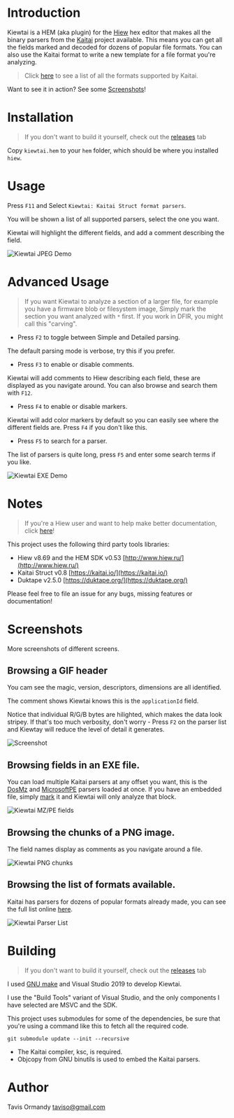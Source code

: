 # Introduction

Kiewtai is a HEM (aka plugin) for the [Hiew](http://www.hiew.ru/) hex editor
that makes all the binary parsers from the [Kaitai](https://kaitai.io/) project
available. This means you can get all the fields marked and decoded for dozens
of popular file formats. You can also use the Kaitai format to write a new
template for a file format you're analyzing.

> Click [here](https://formats.kaitai.io/) to see a list of all the formats
> supported by Kaitai.

Want to see it in action? See some [Screenshots](#screenshots)!


# Installation

> If you don't want to build it yourself, check out the
> [releases](https://github.com/taviso/kiewtai/releases)  tab


Copy `kiewtai.hem` to your `hem` folder, which should be where you installed
`hiew`.

# Usage

Press `F11` and Select `Kiewtai: Kaitai Struct format parsers`.

You will be shown a list of all supported parsers, select the one you want.

Kiewtai will highlight the different fields, and add a comment describing the
field.

![Kiewtai JPEG Demo](doc/kiewtai-jpg.gif)

# Advanced Usage

> If you want Kiewtai to analyze a section of a larger file, for example you
> have a firmware blob or filesystem image, Simply mark the section you want
> analyzed with `*` first. If you work in DFIR, you might call this "carving".

 - Press `F2` to toggle between Simple and Detailed parsing.

The default parsing mode is verbose, try this if you prefer.

 - Press `F3` to enable or disable comments.

Kiewtai will add comments to Hiew describing each field, these are displayed as
you navigate around. You can also browse and search them with `F12`.

- Press `F4` to enable or disable markers.

Kiewtai will add color markers by default so you can easily see where the
different fields are. Press `F4` if you don't like this.

- Press `F5` to search for a parser.

The list of parsers is quite long, press `F5` and enter some search terms if
you  like.

![Kiewtai EXE Demo](doc/kiewtai-exe.gif)

# Notes

> If you're a Hiew user and want to help make better documentation, click 
> [here](https://github.com/taviso/hiewdocs)!

This project uses the following third party tools libraries:

- Hiew v8.69 and the HEM SDK v0.53 [http://www.hiew.ru/](http://www.hiew.ru/)
- Kaitai Struct  v0.8 [https://kaitai.io/](https://kaitai.io/)
- Duktape v2.5.0 [https://duktape.org/](https://duktape.org/)

Please feel free to file an issue for any bugs, missing features or documentation!

# Screenshots

More screenshots of different screens.

## Browsing a GIF header

You cam see the  magic, version, descriptors, dimensions are all identified.

The comment shows Kiewtai knows this is the `applicationId` field.

Notice that individual R/G/B bytes are hilighted, which makes the data look
stripey. If that's too much verbosity, don't worry - Press `F2` on the parser
list and Kiewtay will reduce the level of detail it generates.

![Screenshot](doc/kiewtai.png)


## Browsing fields in an EXE file.

You can load multiple Kaitai parsers at any offset you want, this is the
[DosMz](https://formats.kaitai.io/dos_mz/index.html) and
[MicrosoftPE](https://formats.kaitai.io/microsoft_pe/index.html) parsers
loaded at once. If you have an embedded file, simply
[mark](https://taviso.github.io/hiewdocs/#mark) it and Kiewtai will only
analyze that block.

![Kiewtai MZ/PE fields](doc/kiewtai-fields.png)

## Browsing the chunks of a PNG image.

The field names display as comments as you navigate around a file.

![Kiewtai PNG chunks](doc/kiewtai-png.png)

## Browsing the list of formats available.

Kaitai has parsers for dozens of popular formats already made, you can  see the
full list online [here](https://formats.kaitai.io/).

![Kiewtai Parser List](doc/kiewtai-formats.png)


# Building

> If you don't want to build it yourself, check out the
> [releases](https://github.com/taviso/kiewtai/releases)  tab

I used [GNU make](http://gnuwin32.sourceforge.net/packages/make.htm) and Visual
Studio 2019 to develop Kiewtai.

I use the "Build Tools" variant of Visual Studio, and the only components I
have selected are MSVC and the SDK.

This project uses submodules for some of the dependencies, be sure that you're
using a command like this to fetch all the required code.

```
git submodule update --init --recursive

```

- The Kaitai compiler, ksc, is required.
- Objcopy from GNU binutils is used to embed the Kaitai parsers.

# Author

Tavis Ormandy <taviso@gmail.com>
